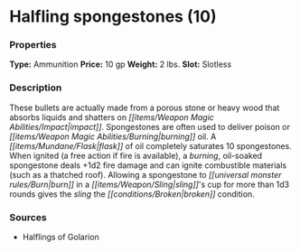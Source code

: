 ﻿---
Title: "Halfling spongestones (10)"
Type: "Ammunition"
Price: "10 gp"
Weight: "2 lbs."
Slot: "Slotless"
Description: |
  "These bullets are actually made from a porous stone or heavy wood that absorbs liquids and shatters on impact. Spongestones are often used to deliver poison or burning oil. A flask of oil completely saturates 10 spongestones. When ignited (a free action if fire is available), a burning, oil-soaked spongestone deals +1d2 fire damage and can ignite combustible materials (such as a thatched roof). Allowing a spongestone to burn in a sling's cup for more than 1d3 rounds gives the sling the broken condition."
Sources: "['Halflings of Golarion']"
---

# Halfling spongestones (10)

### Properties

**Type:** Ammunition **Price:** 10 gp **Weight:** 2 lbs. **Slot:** Slotless

### Description

These bullets are actually made from a porous stone or heavy wood that absorbs liquids and shatters on _[[items/Weapon Magic Abilities/Impact|impact]]_. Spongestones are often used to deliver poison or _[[items/Weapon Magic Abilities/Burning|burning]]_ oil. A _[[items/Mundane/Flask|flask]]_ of oil completely saturates 10 spongestones. When ignited (a free action if fire is available), a _burning_, oil-soaked spongestone deals +1d2 fire damage and can ignite combustible materials (such as a thatched roof). Allowing a spongestone to _[[universal monster rules/Burn|burn]]_ in a _[[items/Weapon/Sling|sling]]_'s cup for more than 1d3 rounds gives the _sling_ the _[[conditions/Broken|broken]]_ condition.

### Sources

* Halflings of Golarion